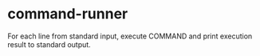 # command-runner
For each line from standard input, execute COMMAND and print execution result to standard output.
